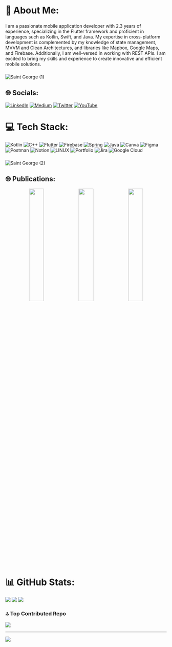 # 💫 About Me:
###
I am a passionate mobile application developer with 2.3 years of experience, specializing in the Flutter framework and proficient in languages such as Kotlin, Swift, and Java. My expertise in cross-platform development is complemented by my knowledge of state management, MVVM and Clean Architectures, and libraries like Mapbox, Google Maps, and Firebase. Additionally, I am well-versed in working with REST APIs. I am excited to bring my skills and experience to create innovative and efficient mobile solutions.
### 

![Saint George (1)](https://github.com/Drishtantranjan/Drishtantranjan/assets/84273332/ccbda3ab-b54d-420b-9991-be7dbebd3c77)





## 🌐 Socials:
[![LinkedIn](https://img.shields.io/badge/LinkedIn-%230077B5.svg?logo=linkedin&logoColor=white)](https://linkedin.com/in/drishtant-ranjan) [![Medium](https://img.shields.io/badge/Medium-12100E?logo=medium&logoColor=white)](https://medium.com/@drishtantranjan11122000) [![Twitter](https://img.shields.io/badge/Twitter-%231DA1F2.svg?logo=Twitter&logoColor=white)](https://twitter.com/DrishtantRanja2) [![YouTube](https://img.shields.io/badge/YouTube-%23FF0000.svg?logo=YouTube&logoColor=white)](https://youtube.com/@https://www.youtube.com/c/stargazers_drishtantranjan) 

# 💻 Tech Stack:
![Kotlin](https://img.shields.io/badge/kotlin-%230095D5.svg?style=for-the-badge&logo=kotlin&logoColor=white) ![C++](https://img.shields.io/badge/c++-%2300599C.svg?style=for-the-badge&logo=c%2B%2B&logoColor=white) ![Flutter](https://img.shields.io/badge/Flutter-%2302569B.svg?style=for-the-badge&logo=Flutter&logoColor=white) ![Firebase](https://img.shields.io/badge/firebase-%23039BE5.svg?style=for-the-badge&logo=firebase) ![Spring](https://img.shields.io/badge/spring-%236DB33F.svg?style=for-the-badge&logo=spring&logoColor=white) ![Java](https://img.shields.io/badge/java-%23ED8B00.svg?style=for-the-badge&logo=java&logoColor=white) ![Canva](https://img.shields.io/badge/Canva-%2300C4CC.svg?style=for-the-badge&logo=Canva&logoColor=white) 	![Figma](https://img.shields.io/badge/figma-%23F24E1E.svg?style=for-the-badge&logo=figma&logoColor=white) ![Postman](https://img.shields.io/badge/Postman-FF6C37?style=for-the-badge&logo=postman&logoColor=white) ![Notion](https://img.shields.io/badge/Notion-%23000000.svg?style=for-the-badge&logo=notion&logoColor=white) ![LINUX](https://img.shields.io/badge/Linux-FCC624?style=for-the-badge&logo=linux&logoColor=black) ![Portfolio](https://img.shields.io/badge/Portfolio-%23000000.svg?style=for-the-badge&logo=firefox&logoColor=#FF7139) ![Jira](https://img.shields.io/badge/jira-%230A0FFF.svg?style=for-the-badge&logo=jira&logoColor=white) ![Google Cloud](https://img.shields.io/badge/Google%20Cloud-%234285F4.svg?style=for-the-badge&logo=google-cloud&logoColor=white)
###
![Saint George (2)](https://github.com/Drishtantranjan/Drishtantranjan/assets/84273332/71771e1c-5ad8-4ea6-8ef8-95b314e6267c)

## 🌐 Publications:

<p align="center">
  <img src="https://github.com/user-attachments/assets/61e0d376-0770-497f-b3c3-732dc6a5f123" width="30%" />
  <img src="https://github.com/user-attachments/assets/9717166a-08a2-4b13-acc8-4bc1a8571bdc" width="30%" />
    <img src="https://github.com/user-attachments/assets/0e64a436-f31d-4350-8984-d7b9980ffbbd" width="30%" />
</p>









# 📊 GitHub Stats:
![](https://github-readme-stats.vercel.app/api?username=Drishtantranjan&theme=dark&hide_border=false&include_all_commits=false&count_private=false)
![](https://github-readme-streak-stats.herokuapp.com/?user=Drishtantranjan&theme=dark&hide_border=false)
![](https://github-readme-stats.vercel.app/api/top-langs/?username=Drishtantranjan&theme=dark&hide_border=false&include_all_commits=false&count_private=false&layout=compact)

### 🔝 Top Contributed Repo
![](https://github-contributor-stats.vercel.app/api?username=Drishtantranjan&limit=5&theme=apprentice&combine_all_yearly_contributions=true)

---
[![](https://visitcount.itsvg.in/api?id=Drishtantranjan&icon=0&color=0)](https://visitcount.itsvg.in)

